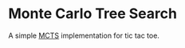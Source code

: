# Monte Carlo Tree Search

A simple [MCTS](https://en.wikipedia.org/wiki/Monte_Carlo_tree_search) implementation for tic tac toe.
